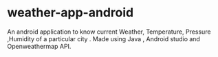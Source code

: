 # weather-app-android

An android application to know current Weather, Temperature, Pressure ,Humidity of a particular city . Made using Java , Android studio and Openweathermap API.

